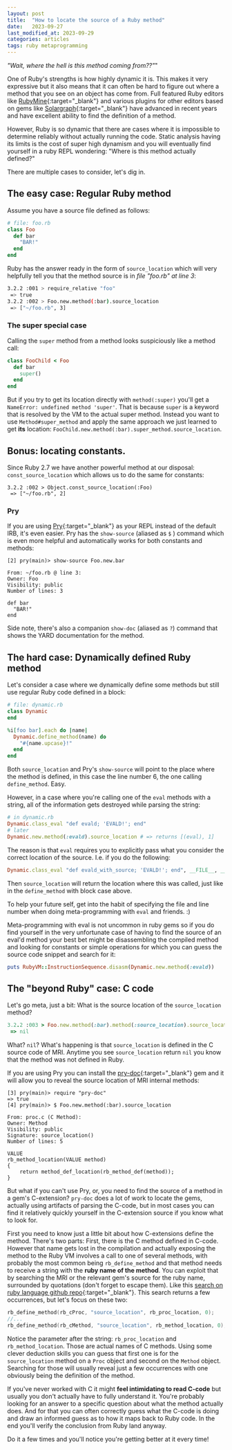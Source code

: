 ```yaml
---
layout: post
title:  "How to locate the source of a Ruby method"
date:   2023-09-27
last_modified_at: 2023-09-29
categories: articles
tags: ruby metaprogramming
---
```


_"Wait, where the hell is this method coming from??"_"

One of Ruby's strengths is how highly dynamic it is. This makes it very expressive but it also means that it can often be hard to figure out where a method that you see on an object has come from. Full featured Ruby editors like [RubyMine](https://www.jetbrains.com/ruby/){:target="_blank"} and various plugins for other editors based on gems like [Solargraph](https://solargraph.org/){:target="_blank"} have advanced in recent years and have excellent ability to find the definition of a method.

However, Ruby is so dynamic that there are cases where it is impossible to determine reliably without actually running the code. Static analysis having its limits is the cost of super high dynamism and you will eventually find yourself in a ruby REPL wondering: "Where is this method actually defined?"

There are multiple cases to consider, let's dig in.
## The easy case: Regular Ruby method

Assume you have a source file defined as follows:
```ruby
# file: foo.rb
class Foo
  def bar
    "BAR!"
  end
end
```
Ruby has the answer ready in the form of `source_location` which will very helpfully tell you that the method source is in *file "foo.rb" at line 3*:
```bash
3.2.2 :001 > require_relative "foo"
 => true
3.2.2 :002 > Foo.new.method(:bar).source_location
 => ["~/foo.rb", 3]
```

### The super special case

Calling the `super` method from a method looks suspiciously like a method call:
```ruby
class FooChild < Foo
  def bar
    super()
  end
end
```
But if you try to get its location directly with `method(:super)` you'll get a `NameError: undefined method 'super'`. That is because `super` is a keyword that is resolved by the VM to the actual super method. Instead you want to use `Method#super_method` and apply the same approach we just learned to get **its** location: `FooChild.new.method(:bar).super_method.source_location`.

## Bonus: locating constants.

Since Ruby 2.7 we have another powerful method at our disposal: `const_source_location` which allows us to do the same for constants:
```
3.2.2 :002 > Object.const_source_location(:Foo)
 => ["~/foo.rb", 2]
```
### Pry
If you are using [Pry](https://rubygems.org/gems/pry){:target="_blank"} as your REPL instead of the default IRB, it's even easier. Pry has the `show-source` (aliased as `$` ) command which is even more helpful and automatically works for both constants and methods:
```
[2] pry(main)> show-source Foo.new.bar

From: ~/foo.rb @ line 3:
Owner: Foo
Visibility: public
Number of lines: 3

def bar
  "BAR!"
end
```
Side note, there's also a companion `show-doc` (aliased as `?`) command that shows the YARD documentation for the method.

## The hard case: Dynamically defined Ruby method

Let's consider a case where we dynamically define some methods but still use regular Ruby code defined in a block:
```ruby
# file: dynamic.rb
class Dynamic
end

%i[foo bar].each do |name|
  Dynamic.define_method(name) do
    "#{name.upcase}!"
  end
end
```
Both `source_location` and Pry's `show-source` will point to the place where the method is defined, in this case the line number 6, the one calling `define_method`. Easy.

However, in a case where you're calling one of the `eval` methods with a string, all of the information gets destroyed while parsing the string:
```ruby
# in dynamic.rb
Dynamic.class_eval "def evald; 'EVALD!'; end"
# later
Dynamic.new.method(:evald).source_location # => returns [(eval), 1]
```
The reason is that `eval` requires you to explicitly pass what you consider the correct location of the source. I.e. if you do the following:
```ruby
Dynamic.class_eval "def evald_with_source; 'EVALD!'; end", __FILE__, __LINE__
```
Then `source_location` will return the location where this was called, just like in the `define_method` with block case above.

To help your future self, get into the habit of specifying the file and line number when doing meta-programming with `eval` and friends. :)

Meta-programming with eval is not uncommon in ruby gems so if you do find yourself in the very unfortunate case of having to find the source of an eval'd method your best bet might be disassembling the compiled method and looking for constants or simple operations for which you can guess the source code snippet and search for it:
```ruby
puts RubyVM::InstructionSequence.disasm(Dynamic.new.method(:evald))
```
## The "beyond Ruby" case: C code

Let's go meta, just a bit: What is the source location of the `source_location` method?
```ruby
3.2.2 :003 > Foo.new.method(:bar).method(:source_location).source_location
 => nil
```
What? `nil`? What's happening is that `source_location` is defined in the C source code of MRI. Anytime you see `source_location` return `nil` you know that the method was not defined in Ruby.

If you are using Pry you can install the [pry-doc](https://rubygems.org/gems/pry-doc){:target="_blank"} gem and it will allow you to reveal the source location of MRI internal methods:
```
[3] pry(main)> require "pry-doc"
=> true
[4] pry(main)> $ Foo.new.method(:bar).source_location

From: proc.c (C Method):
Owner: Method
Visibility: public
Signature: source_location()
Number of lines: 5

VALUE
rb_method_location(VALUE method)
{
    return method_def_location(rb_method_def(method));
}
```

But what if you can't use Pry, or, you need to find the source of a method in a gem's C-extension? `pry-doc` does a lot of work to locate the gems, actually using artifacts of parsing the C-code, but in most cases you can find it relatively quickly yourself in the C-extension source if you know what to look for.

First you need to know just a little bit about how C-extensions define the method. There's two parts: First, there is the C method defined in C-code. However that name gets lost in the compilation and actually exposing the method to the Ruby VM involves a call to one of several methods, with probably the most common being `rb_define_method` and that method needs to receive a string with the **ruby name of the method**. You can exploit that by searching the MRI or the relevant gem's source for the ruby name, surrounded by quotations (don't forget to escape them). Like this [search on ruby language github repo](https://github.com/search?q=repo%3Aruby%2Fruby%20%5C%22source_location%5C%22&type=code){:target="_blank"}. This search returns a few occurrences, but let's focus on these two:
```C
rb_define_method(rb_cProc, "source_location", rb_proc_location, 0);
//...
rb_define_method(rb_cMethod, "source_location", rb_method_location, 0);
```
Notice the parameter after the string: `rb_proc_location` and `rb_method_location`. Those are actual names of C methods. Using some clever deduction skills you can guess that first one is for the `source_location` method on a `Proc` object and second on the `Method` object. Searching for those will usually reveal just a few occurrences with one obviously being the definition of the method.

If you've never worked with C it might **feel intimidating to read C-code** but usually you don't actually have to fully understand it. You're probably looking for an answer to a specific question about what the method actually does. And for that you can often correctly guess what the C-code is doing and draw an informed guess as to how it maps back to Ruby code. In the end you'll verify the conclusion from Ruby land anyway.

Do it a few times and you'll notice you're getting better at it every time!

